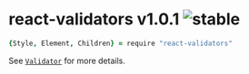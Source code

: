 
# react-validators v1.0.1 ![stable](https://img.shields.io/badge/stability-stable-4EBA0F.svg?style=flat)

```coffee
{Style, Element, Children} = require "react-validators"
```

See [`Validator`](https://github.com/aleclarson/Validator) for more details.
